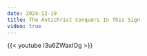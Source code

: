 ```yaml
---
date: 2024-12-19
title: The Antichrist Conquers In This Sign
video: true
---
```



{{< youtube I3u6ZWaxIOg >}}
